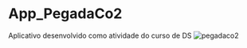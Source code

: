 # App_PegadaCo2
Aplicativo desenvolvido como atividade do curso de DS
![pegadaco2](https://user-images.githubusercontent.com/28392782/49346659-c79af900-f67c-11e8-9675-4d18c00bc3ba.jpg)

